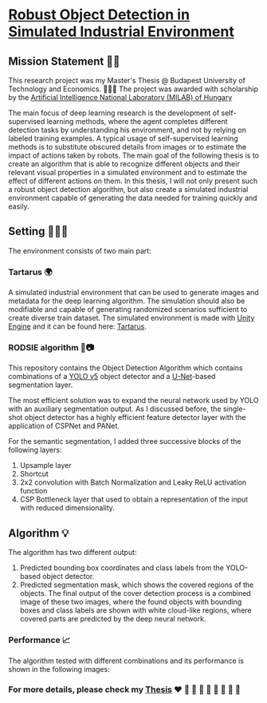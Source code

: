 # [Robust Object Detection in Simulated Industrial Environment](https://github.com/paszti96/RODSIE_yolov5/blob/main/Robust%20Object%20Detection%20in%20SImulated%20Environment.pdf)

## Mission Statement 👨‍🎓
This research project was my Master's Thesis @ Budapest University of Technology and Economics. 👨🏻‍🎓
The project was awarded with scholarship by the [Artificial Intelligence National Laboratory (MILAB) of Hungary](https://mi.nemzetilabor.hu/) 

The main focus of deep learning research is the development of self-supervised learning methods, where the agent completes different detection tasks by understanding his environment, and not by relying on labeled training examples. A typical usage of self-supervised learning methods is to substitute obscured details from images or
to estimate the impact of actions taken by robots. The main goal of the following thesis is to create an algorithm that is able to recognize different objects and their
relevant visual properties in a simulated environment and to estimate the effect of different actions on them. In this thesis, I will not only present such a robust object
detection algorithm, but also create a simulated industrial environment capable of generating the data needed for training quickly and easily.

## Setting 👨🏻‍💻
The environment consists of two main part: 
### Tartarus 🌍
A simulated industrial environment that can be used to generate images and metadata for the deep learning algorithm. The simulation should also be modifiable and capable of generating randomized scenarios sufficient to create diverse train dataset. 
The simulated environment is made with [Unity Engine](https://unity.com/) and it can be found here: [Tartarus](https://github.com/paszti96/Tartarus).

### RODSIE algorithm 🤖📷
This repository contains the Object Detection Algorithm which contains combinations of a [YOLO v5](https://github.com/ultralytics/yolov5) object detector and a [U-Net](https://en.wikipedia.org/wiki/U-Net)-based segmentation layer.

The most efficient solution was to expand the neural network used by YOLO with an auxiliary segmentation output. As I discussed before, the single-shot object detector has a highly efficient feature detector layer with the application of CSPNet and PANet.

For the semantic segmentation, I added three successive blocks of the following
layers:
1. Upsample layer
2. Shortcut
3. 2x2 convolution with Batch Normalization and Leaky ReLU activation function
4. CSP Bottleneck layer that used to obtain a representation of the input with reduced dimensionality.

## Algorithm 💡
The algorithm has two different output:
1. Predicted bounding box coordinates and class labels from the YOLO-based object detector.
2. Predicted segmentation mask, which shows the covered regions of the objects. The final output of the cover detection process is a combined image of these two images, where the found objects with bounding boxes and class labels are shown with white cloud-like regions, where covered parts are predicted by the deep neural network.
### Performance 📈
The algorithm tested with different combinations and its performance is shown in the following images:

### For more details, please check my [Thesis](https://github.com/paszti96/RODSIE_yolov5/blob/main/Robust%20Object%20Detection%20in%20SImulated%20Environment.pdf) ❤️ 🧡 💛 💚 💙 💜 🖤 🤍 🤎
